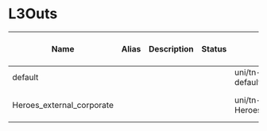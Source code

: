 # L3Outs
| Name | Alias | Description | Status | DN | UID | Annotation | Child Action | Externally Managed By | Local Owner | Monitoring Policy DN | User Domain | Owner Key | Owner Tag | Priority | Enforce Route Control | Target DSCP | Modified Timestamp |
| ---- | ----- | ----------- | ------ | -- | --- | ---------- | ------------ | --------------------- | ----------- | -------------------- | ----------- | --------- | --------- | -------- | --------------------- | ----------- | ------------------ |
default |  |  |  | uni/tn-common/out-default | 0 |  |  |  | local |  | all |  |  |  | export | unspecified | 2022-11-17T15:49:25.041+00:00
Heroes_external_corporate |  |  |  | uni/tn-Heroes/out-Heroes_external_corporate | 15374 |  |  |  | local | uni/tn-common/monepg-default | :all: |  |  |  | export | unspecified | 2022-11-17T18:22:49.779+00:00